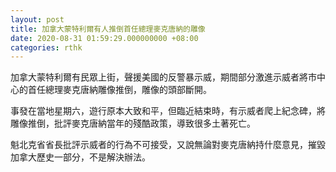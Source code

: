 ```yaml
---
layout: post
title: 加拿大蒙特利爾有人推倒首任總理麥克唐納的雕像
date: 2020-08-31 01:59:29.000000000 +08:00
categories: rthk
---
```


加拿大蒙特利爾有民眾上街，聲援美國的反警暴示威，期間部分激進示威者將市中心的首任總理麥克唐納雕像推倒，雕像的頭部斷開。

事發在當地星期六，遊行原本大致和平，但臨近結束時，有示威者爬上紀念碑，將雕像推倒，批評麥克唐納當年的殘酷政策，導致很多土著死亡。

魁北克省省長批評示威者的行為不可接受，又說無論對麥克唐納持什麼意見，摧毀加拿大歷史一部分，不是解決辦法。
